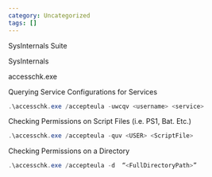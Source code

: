 ```yaml
---
category: Uncategorized
tags: []
---
```

SysInternals Suite

SysInternals

accesschk.exe

Querying Service Configurations for Services

~~~PowerShell
.\accesschk.exe /accepteula -uwcqv <username> <service>
~~~

Checking Permissions on Script Files (i.e. PS1, Bat. Etc.)

~~~PowerShell
.\accesschk.exe /accepteula -quv <USER> <ScriptFile>
~~~

Checking Permissions on a Directory

~~~PowerShell
.\accesschk.exe /accepteula -d  “<FullDirectoryPath>”
~~~

